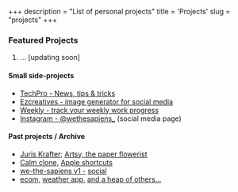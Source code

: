 +++
description = "List of personal projects"
title = 'Projects'
slug = "projects"
+++

### Featured Projects 

1. ... [updating soon] 
<!-- 2. [updating soon] -->


#### Small side-projects

- [TechPro - News, tips & tricks](https://www.vijaypagare.in/app/ezcreatives)
- [Ezcreatives - image generator for social media](https://ezcreatives.technologypro.in) 
- [Weekly - track your weekly work progress](https://weekly.technologypro.in) 
- [Instagram - @wethesapiens_](https://instagram.com/wethesapiens_) (social media page)

#### Past projects / Archive
- [Juris Krafter;](https://www.vijaypagare.in/app/juris) [Artsy, the paper flowerist](https://www.vijaypagare.in/app/artsy)
- [Calm clone,](https://www.vijaypagare.in/app/calm-landing) [Apple shortcuts](https://gist.github.com/pagarevijayy/c46adf4732d6f9762d928472cf9228ce)
- [we-the-sapiens v1 -](https://www.vijaypagare.in/app/wts-v1) [social](https://www.instagram.com/wethesapiens_/)
- [ecom,](https://www.vijaypagare.in/app/ecom)  [weather app,](https://www.vijaypagare.in/app/weather) [and a heap of others...](https://github.com/pagarevijayy?tab=repositories)

  